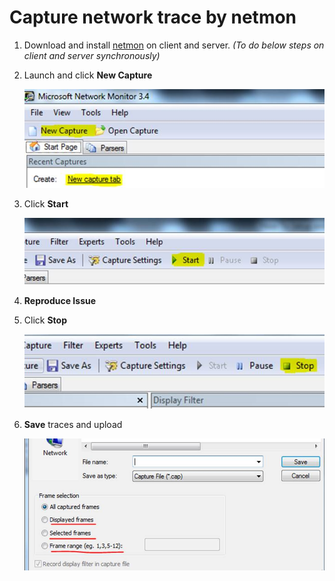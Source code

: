 # Capture network trace by netmon

1. Download and install [netmon](https://www.microsoft.com/en-us/download/details.aspx?id=4865) on client and server. *(To do below steps on client and server synchronously)*

1. Launch and click **New Capture**

    ![](/Windows/Images/netmon1.jpg)

1. Click **Start**

    ![](/Windows/Images/netmon2.jpg)

1. **Reproduce Issue**

1. Click **Stop**

    ![](/Windows/Images/netmon3.jpg)

1. **Save** traces and upload

    ![](/Windows/Images/netmon4.jpg)
